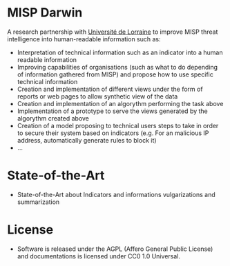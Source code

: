 # MISP Darwin

A research partnership with [Université de Lorraine](https://www.univ-lorraine.fr/) to improve MISP threat intelligence into
human-readable information such as:

- Interpretation of technical information such as an indicator into a human readable information
- Improving capabilities of organisations (such as what to do depending of information gathered from MISP) and propose how to use specific technical information
- Creation and implementation of different views under the form of reports or web pages to allow synthetic view of the data
- Creation and implementation of an algorythm performing the task above
- Implementation of a prototype to serve the views generated by the algorythm created above
- Creation of a model proposing to technical users steps to take in order to secure their system based on indicators (e.g. For an malicious IP address, automatically generate rules to block it)
- ...

# State-of-the-Art
- State-of-the-Art about Indicators and informations vulgarizations and summarization

# License

- Software is released under the AGPL (Affero General Public License) and documentations is licensed under CC0 1.0 Universal.


